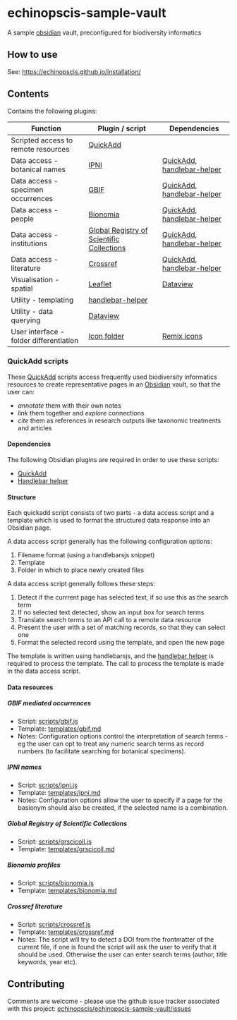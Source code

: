 # echinopscis-sample-vault
A sample [obsidian](https://obsidian.md) vault, preconfigured for biodiversity informatics

## How to use

See: https://echinopscis.github.io/installation/

## Contents

Contains the following plugins:

|Function |Plugin / script | Dependencies |
|-|-|-|
|Scripted access to remote resources |[QuickAdd](https://github.com/chhoumann/quickadd)| |
|Data access - botanical names | [IPNI](#ipni-names) | [QuickAdd](https://github.com/chhoumann/quickadd), [handlebar-helper](https://github.com/echinopscis/obsidian-handlebar-helper-plugin) |
|Data access - specimen occurrences | [GBIF](#gbif-mediated-occurrences) | [QuickAdd](https://github.com/chhoumann/quickadd), [handlebar-helper](https://github.com/echinopscis/obsidian-handlebar-helper-plugin) |
|Data access - people | [Bionomia](#bionomia-profiles) | [QuickAdd](https://github.com/chhoumann/quickadd), [handlebar-helper](https://github.com/echinopscis/obsidian-handlebar-helper-plugin) |
|Data access - institutions | [Global Registry of Scientific Collections](#global-registry-of-scientific-collections) | [QuickAdd](https://github.com/chhoumann/quickadd), [handlebar-helper](https://github.com/echinopscis/obsidian-handlebar-helper-plugin) |
|Data access - literature | [Crossref](#crossref-literature) | [QuickAdd](https://github.com/chhoumann/quickadd), [handlebar-helper](https://github.com/echinopscis/obsidian-handlebar-helper-plugin) |
|Visualisation - spatial | [Leaflet](https://github.com/valentine195/obsidian-leaflet-plugin) | [Dataview](https://github.com/blacksmithgu/obsidian-dataview) |
|Utility - templating | [handlebar-helper](https://github.com/echinopscis/obsidian-handlebar-helper-plugin) | |
|Utility - data querying | [Dataview](https://github.com/blacksmithgu/obsidian-dataview)| |
|User interface - folder differentiation | [Icon folder](https://github.com/FlorianWoelki/obsidian-icon-folder) |[Remix icons](https://remixicon.com/) |

### QuickAdd scripts

These [QuickAdd](https://github.com/chhoumann/quickadd) scripts access frequently used biodiversity informatics resources to create representative pages in an [Obsidian](https://obsidian.md) vault, so that the user can:
- *annotate* them with their own notes
- *link* them together and *explore* connections
- *cite* them as references in research outputs like taxonomic treatments and articles

#### Dependencies

The following Obsidian plugins are required in order to use these scripts:

- [QuickAdd](https://github.com/chhoumann/quickadd)
- [Handlebar helper](https://github.com/echinopscis/obsidian-handlebar-helper-plugin)

#### Structure

Each quickadd script consists of two parts - a data access script and a template which is used to format the structured data response into an Obsidian page.

A data access script generally has the following configuration options:

1. Filename format (using a handlebarsjs snippet)
1. Template
1. Folder in which to place newly created files

A data access script generally follows these steps:

1. Detect if the currrent page has selected text, if so use this as the search term
1. If no selected text detected, show an input box for search terms
1. Translate search terms to an API call to a remote data resource
1. Present the user with a set of matching records, so that they can select one
1. Format the selected record using the template, and open the new page

The template is written using handlebarsjs, and the [handlebar helper](https://github.com/echinopscis/obsidian-handlebar-helper-plugin) is required to process the template. The call to process the template is made in the data access script.

#### Data resources

##### GBIF mediated occurrences

- Script: [scripts/gbif.js](scripts/gbifocc.js)
- Template: [templates/gbif.md](templates/gbifocc.md)
- Notes: Configuration options control the interpretation of search terms - eg the user can opt to treat any numeric search terms as record numbers (to facilitate searching for botanical specimens).  

##### IPNI names

- Script: [scripts/ipni.js](scripts/ipni.js)
- Template: [templates/ipni.md](templates/ipni.md)
- Notes: Configuration options allow the user to specify if a page for the basionym should also be created, if the selected name is a combination. 

##### Global Registry of Scientific Collections

- Script: [scripts/grscicoll.js](scripts/grscicoll.js)
- Template: [templates/grscicoll.md](templates/grscicoll.md)

##### Bionomia profiles

- Script: [scripts/bionomia.js](scripts/bionomia.js)
- Template: [templates/bionomia.md](templates/bionomia.md)

##### Crossref literature

- Script: [scripts/crossref.js](scripts/crossref.js)
- Template: [templates/crossref.md](templates/crossref.md)
- Notes: The script will try to detect a DOI from the frontmatter of the current file, if one is found the script will ask the user to verify that it should be used. Otherwise the user can enter search terms (author, title keywords, year etc).

## Contributing

Comments are welcome - please use the github issue tracker associated with this project: [echinopscis/echinopscis-sample-vault/issues](https://github.com/echinopscis/echinopscis-sample-vault/issues)
